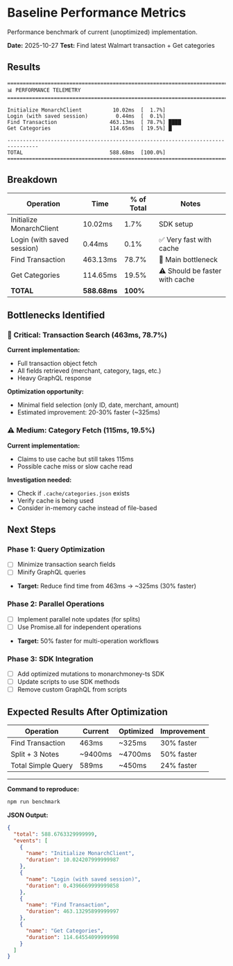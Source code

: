 # Baseline Performance Metrics

Performance benchmark of current (unoptimized) implementation.

**Date:** 2025-10-27
**Test:** Find latest Walmart transaction + Get categories

## Results

```
================================================================================
📊 PERFORMANCE TELEMETRY
================================================================================

Initialize MonarchClient          10.02ms  [  1.7%]
Login (with saved session)         0.44ms  [  0.1%]
Find Transaction                 463.13ms  [ 78.7%] ████
Get Categories                   114.65ms  [ 19.5%] █

--------------------------------------------------------------------------------
TOTAL                            588.68ms  [100.0%]
================================================================================
```

## Breakdown

| Operation | Time | % of Total | Notes |
|-----------|------|------------|-------|
| Initialize MonarchClient | 10.02ms | 1.7% | SDK setup |
| Login (with saved session) | 0.44ms | 0.1% | ✅ Very fast with cache |
| Find Transaction | 463.13ms | 78.7% | 🔴 Main bottleneck |
| Get Categories | 114.65ms | 19.5% | ⚠️ Should be faster with cache |
| **TOTAL** | **588.68ms** | **100%** | |

## Bottlenecks Identified

### 🔴 Critical: Transaction Search (463ms, 78.7%)

**Current implementation:**
- Full transaction object fetch
- All fields retrieved (merchant, category, tags, etc.)
- Heavy GraphQL response

**Optimization opportunity:**
- Minimal field selection (only ID, date, merchant, amount)
- Estimated improvement: 20-30% faster (~325ms)

### ⚠️ Medium: Category Fetch (115ms, 19.5%)

**Current implementation:**
- Claims to use cache but still takes 115ms
- Possible cache miss or slow cache read

**Investigation needed:**
- Check if `.cache/categories.json` exists
- Verify cache is being used
- Consider in-memory cache instead of file-based

## Next Steps

### Phase 1: Query Optimization
- [ ] Minimize transaction search fields
- [ ] Minify GraphQL queries
- **Target:** Reduce find time from 463ms → ~325ms (30% faster)

### Phase 2: Parallel Operations
- [ ] Implement parallel note updates (for splits)
- [ ] Use Promise.all for independent operations
- **Target:** 50% faster for multi-operation workflows

### Phase 3: SDK Integration
- [ ] Add optimized mutations to monarchmoney-ts SDK
- [ ] Update scripts to use SDK methods
- [ ] Remove custom GraphQL from scripts

## Expected Results After Optimization

| Operation | Current | Optimized | Improvement |
|-----------|---------|-----------|-------------|
| Find Transaction | 463ms | ~325ms | 30% faster |
| Split + 3 Notes | ~9400ms | ~4700ms | 50% faster |
| Total Simple Query | 589ms | ~450ms | 24% faster |

---

**Command to reproduce:**
```bash
npm run benchmark
```

**JSON Output:**
```json
{
  "total": 588.6763329999999,
  "events": [
    {
      "name": "Initialize MonarchClient",
      "duration": 10.024207999999987
    },
    {
      "name": "Login (with saved session)",
      "duration": 0.4396669999999858
    },
    {
      "name": "Find Transaction",
      "duration": 463.13295899999997
    },
    {
      "name": "Get Categories",
      "duration": 114.64554099999998
    }
  ]
}
```
